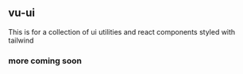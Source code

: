 ## vu-ui

This is for a collection of ui utilities and react components styled with tailwind

### more coming soon
